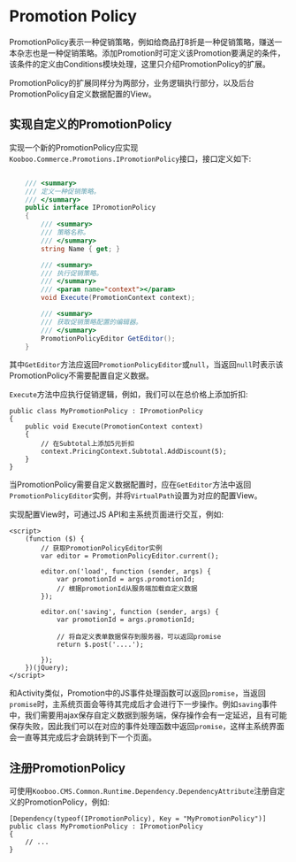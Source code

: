 # Promotion Policy #

PromotionPolicy表示一种促销策略，例如给商品打8折是一种促销策略，赚送一本杂志也是一种促销策略。添加Promotion时可定义该Promotion要满足的条件，该条件的定义由Conditions模块处理，这里只介绍PromotionPolicy的扩展。

PromotionPolicy的扩展同样分为两部分，业务逻辑执行部分，以及后台PromotionPolicy自定义数据配置的View。

## 实现自定义的PromotionPolicy ##

实现一个新的PromotionPolicy应实现`Kooboo.Commerce.Promotions.IPromotionPolicy`接口，接口定义如下:

```csharp

    /// <summary>
    /// 定义一种促销策略。
    /// </summary>
    public interface IPromotionPolicy
    {
        /// <summary>
        /// 策略名称。
        /// </summary>
        string Name { get; }

        /// <summary>
        /// 执行促销策略。
        /// </summary>
        /// <param name="context"></param>
        void Execute(PromotionContext context);

        /// <summary>
        /// 获取促销策略配置的编辑器。
        /// </summary>
        PromotionPolicyEditor GetEditor();
    }

```

其中`GetEditor`方法应返回`PromotionPolicyEditor`或`null`，当返回`null`时表示该PromotionPolicy不需要配置自定义数据。

`Execute`方法中应执行促销逻辑，例如，我们可以在总价格上添加折扣:

	public class MyPromotionPolicy : IPromotionPolicy
	{
		public void Execute(PromotionContext context)
		{
			// 在Subtotal上添加5元折扣
			context.PricingContext.Subtotal.AddDiscount(5);
		}
	}

当PromotionPolicy需要自定义数据配置时，应在`GetEditor`方法中返回`PromotionPolicyEditor`实例，并将`VirtualPath`设置为对应的配置View。

实现配置View时，可通过JS API和主系统页面进行交互，例如:

	<script>
	    (function ($) {
			// 获取PromotionPolicyEditor实例
	        var editor = PromotionPolicyEditor.current();
	
	        editor.on('load', function (sender, args) {
	            var promotionId = args.promotionId;
				// 根据promotionId从服务端加载自定义数据
	        });
	
	        editor.on('saving', function (sender, args) {
	            var promotionId = args.promotionId;
				
				// 将自定义表单数据保存到服务器，可以返回promise
				return $.post('....');
	
	        });
	    })(jQuery);
	</script>

和Activity类似，Promotion中的JS事件处理函数可以返回`promise`，当返回`promise`时，主系统页面会等待其完成后才会进行下一步操作。例如`saving`事件中，我们需要用ajax保存自定义数据到服务端，保存操作会有一定延迟，且有可能保存失败，因此我们可以在对应的事件处理函数中返回`promise`，这样主系统界面会一直等其完成后才会跳转到下一个页面。

## 注册PromotionPolicy ##

可使用`Kooboo.CMS.Common.Runtime.Dependency.DependencyAttribute`注册自定义的PromotionPolicy，例如:

	[Dependency(typeof(IPromotionPolicy), Key = "MyPromotionPolicy")]
	public class MyPromotionPolicy : IPromotionPolicy
	{
		// ...
	}